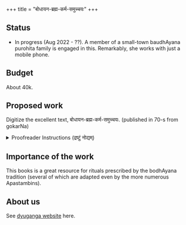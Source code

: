 +++
title = "बोधायन-ब्रह्म-कर्म-समुच्चयः"
+++

## Status
- In progress (Aug 2022 - ??). A member of a small-town baudhAyana purohita family is engaged in this. Remarkably, she works with just a mobile phone.

## Budget
About 40k.

## Proposed work
Digitize the excellent text, बोधायन-ब्रह्म-कर्म-समुच्चयः. (published in 70-s from gokarNa)

<details><summary>Proofreader Instructions (द्रष्टुं नोद्यम्)</summary>

कर्मणि **भाग-द्वयम्** - वर्ण-समीकरणम् (correcting the text), पाठ-विन्यासश् (formatting) च। 

**वर्ण-समीकरणं** नाम मूलं दृष्ट्वा, उट्टङ्कित-पाठस्य परिष्करणम्।  
किञ्च दीर्घ--स-स्वर--वैदिक-मन्त्राणां (उपदशाक्षरेभ्योऽपि दीर्घाणां) परिष्कारे न श्राम्यतु - यतः पूर्वमेव परिष्कृतपाठो ऽन्यतो ऽनुकरिष्यते।  
केवलं तादृशं **दीर्घ-सस्वर-पाठं** paragraph-रूपेण पृथक्कृत्य,  
स्वरम् उपेक्षमाण आदिमानां ३-४ शब्दानां वर्णान् समीकृत्य,  
`[[TODO: परिष्कार्यम्]]` इति लिखेत्।  

पाठ-विन्यासः (formatting) - अस्मिन्न् अल्पे विषये हि परिष्कर्तारो भ्राम्यन्ति ।  
यावन् न स्यात् मनोगतम्, तावत् वर्ण-समीकरणाद् अनन्तरम् एव सावधानतया साधयितुम् उचितं स्यात्।  
अत्रावधेयांशाः - 

- Long video intro (markdown format check, quotes, headers, footnotes, new lines within paragraph,): [R202212](https://youtu.be/opLrf8kAazA)
- Testing formatting: Use https://stackedit.io/app# 
- विशिष्य [Quotes](/content/groups/dyuganga/projects/text/proofreading/editing/markdown/Quotes) इत्य् अवधारयतु। 
</details>


## Importance of the work
This books is a great resource for rituals prescribed by the bodhAyana tradition (several of which are adapted even by the more numerous Apastambins).

## About us
See [dyuganga website](https://sanskrit.github.io/groups/dyuganga/) here.